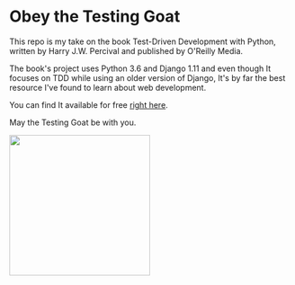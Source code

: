 # Obey the Testing Goat

This repo is my take on the book Test-Driven Development with Python, written by Harry J.W. Percival and published by O'Reilly Media.

The book's project uses Python 3.6 and Django 1.11 and even though It focuses on TDD while using an older version of Django, It's by far the best resource I've found to learn about web development.

You can find It available for free [right here](http://www.obeythetestinggoat.com/).

May the Testing Goat be with you.

<img src="https://pbs.twimg.com/profile_images/721450060186324998/1Jswpw-o.jpg" width="250px">
